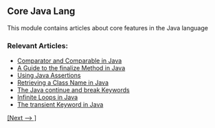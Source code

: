 ## Core Java Lang

This module contains articles about core features in the Java language

### Relevant Articles:
- [Comparator and Comparable in Java](https://www.baeldung.com/java-comparator-comparable)
- [A Guide to the finalize Method in Java](https://www.baeldung.com/java-finalize)
- [Using Java Assertions](https://www.baeldung.com/java-assert)
- [Retrieving a Class Name in Java](https://www.baeldung.com/java-class-name)
- [The Java continue and break Keywords](https://www.baeldung.com/java-continue-and-break)
- [Infinite Loops in Java](https://www.baeldung.com/infinite-loops-java)
- [The transient Keyword in Java](https://www.baeldung.com/java-transient-keyword)

[[Next --> ]](/core-java-modules/core-java-lang-2)
